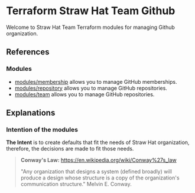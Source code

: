 # Terraform Straw Hat Team Github

Welcome to Straw Hat Team Terraform modules for managing Github organization.

## References

### Modules

- [modules/membership](./modules/membership/README.md) allows you to manage GitHub memberships.
- [modules/repository](./modules/repository/README.md) allows you to manage GitHub repositories.
- [modules/team](./modules/team/README.md) allows you to manage GitHub repositories.

## Explanations

### Intention of the modules

**The Intent** is to create defaults that fit the needs of Straw Hat
organization, therefore, the decisions are made to fit those needs.

> **Conway's Law:** https://en.wikipedia.org/wiki/Conway%27s_law
>
> "Any organization that designs a system (defined broadly) will produce a design
> whose structure is a copy of the organization's communication structure."
> Melvin E. Conway.
